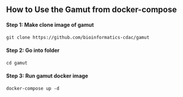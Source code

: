 ## How to Use the Gamut from docker-compose

#### Step 1: Make clone image of gamut
    git clone https://github.com/bioinformatics-cdac/gamut
#### Step 2:  Go into folder
    cd gamut
#### Step 3:  Run gamut docker image
    docker-compose up -d

